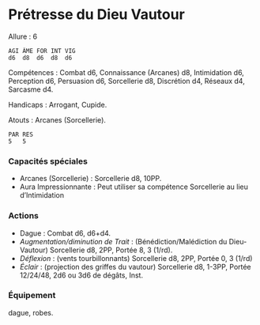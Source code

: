 # Prétresse du Dieu Vautour

Allure : 6

	AGI	ÂME	FOR	INT	VIG
	d6	d8 	d6	d8	d6

Compétences : Combat d6, Connaissance (Arcanes) d8, Intimidation d6, Perception d6, Persuasion d6, Sorcellerie d8, Discrétion d4, Réseaux d4, Sarcasme d4.

Handicaps : Arrogant, Cupide.

Atouts : Arcanes (Sorcellerie).

	PAR	RES
	5	5

### Capacités spéciales
- Arcanes (Sorcellerie) : Sorcellerie d8, 10PP.
- Aura Impressionnante : Peut utiliser sa compétence Sorcellerie au lieu d’Intimidation

### Actions
- Dague : Combat d6, d6+d4.
- _Augmentation/diminution de Trait_ : (Bénédiction/Malédiction du Dieu-Vautour) Sorcellerie d8, 2PP, Portée 8, 3 (1/rd).
- _Déflexion_ : (vents tourbillonnants) Sorcellerie d8, 2PP, Portée 0, 3 (1/rd)
- _Éclair_ : (projection des griffes du vautour) Sorcellerie d8, 1-3PP, Portée 12/24/48, 2d6 ou 3d6 de dégâts, Inst.

### Équipement
dague, robes.
